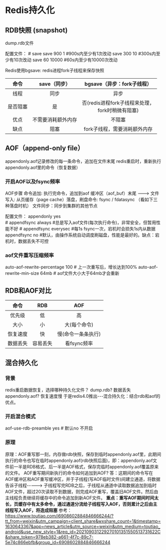 # Redis持久化

## RDB快照 (snapshot)

dump.rdb文件

配置文件： 
      \# save <seconds> <changes>
      save 900 1          #900s内至少有1次改动
      save 300 10        #300s内至少有10次改动
       save 60 10000    #60s内至少有10000次改动

Redis使用bgsave: redis进程fork子线程来保存快照

|   命令   |    save（同步）    |              bgsave（异步：fork子线程）               |
| :------: | :----------------: | :---------------------------------------------------: |
|   线程   |        同步        |                         异步                          |
| 是否阻塞 |         是         | 否(redis进程fork子线程来处理，<br />fork时稍微有阻塞) |
|   优点   | 不需要消耗额外内存 |                        不阻塞                         |
|   缺点   |        阻塞        |             fork子线程，需要消耗额外内存              |



## AOF（append-only file）

appendonly.aof记录修改的每一条命令，追加在文件末尾
redis重启时，重新执行appendonly.aof里的命令（恢复数据）

### 开启AOF以及fsync频率

AOF步骤
    命令追加:  执行完命令，追加到aof 缓冲区（aof_buf）末尾 --->
    文件写入: 从页缓存（page cache）落盘，刷盘命令: fsync / fdatasync （看如下三种落盘时机）
   文件同步：同步到集群的其他节点

配置文件： 
     appendonly yes   
     \# appendfsync always    \#总是写入aof文件(每次执行命令)，非常安全，但暂用性能不好
    \# appendfsync everysec   #每1s fsync一次，宕机时会损失1s内从数据
    appendfsync no                  #默认，由操作系统自动调度刷磁盘，性能是最好的。缺点：宕机时，数据丢失不可控

### aof文件重写压缩频率

auto-aof-rewrite-percentage 100 \# 上一次重写后，增长达到100%
auto-aof-rewrite-min-size 64mb  \# aof文件大小大于64mb才会重新



## RDB和AOF对比

|   命令   |   RDB    |        AOF         |
| :------: | :------: | :----------------: |
|  优先级  |    低    |         高         |
|   大小   |    小    |    大(每个命令)    |
| 恢复速度 |    快    | 慢(命令一条条执行) |
| 数据丢失 | 容易丢失 |    看fsync频率     |



## 混合持久化

### 背景

redis重启数据恢复，选择哪种持久化文件？
dump.rdb? 数据丢失
appendonly.aof? 恢复速度慢
于是redis4.0推出---混合持久化：结合rdb和aof的优点。

### 开启混合模式

aof-use-rdb-preamble yes \# 默认no 不开启

### 原理

原理：AOF重写那一刻，内存做rdb快照，保存到临时appendonly.aof里，此期间执行的命令也写在临时appendonly.aof(rdb快照后面)，即：appendonly.aof文件前一半是RDB格式、后一半是AOF格式，保存完临时appendonly.aof覆盖原来的文件。
AOF重写期间新执行的命令如何追加到AOF?
答：这期间的命令写在AOF缓冲区和AOF重写缓冲区，并于子线程(写AOF临时文件)间建立通道，将数据告诉子线程----->
       子线程写完RDB之后，子线程从通道中读取数据追加到临时AOF文件，超过20次读取不到数据，则完成AOF重写，覆盖旧AOF文件。然后由主线程负责继续将缓存中的命令追加到新AOF文件。
**重点：重写AOF期间时间太长，页缓存中有太多命令，通过通道分流给子线程写入AOF，否则累计之后由主线程写入AOF，将造成阻塞**
参考：https://www.toutiao.com/i6908602884846666244/?tt_from=weixin&utm_campaign=client_share&wxshare_count=1&timestamp=1630643367&app=news_article&utm_source=weixin&utm_medium=toutiao_android&use_new_style=1&req_id=202109031229270101351550513731622C&share_token=978eb382-a661-4f7c-89c7-5e74c866ebfb&group_id=6908602884846666244

